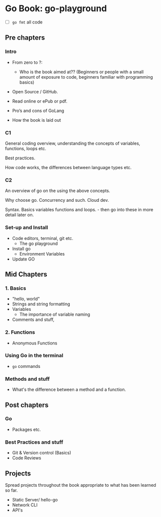 # Go Book: go-playground

- [ ] `go fmt` all code

## Pre chapters

### Intro

- From zero to ?:
  - Who is the book aimed at?? (Beginners or people with a small amount of
    exposure to code, beginners familiar with programming basics)
- Open Source / GitHub.
- Read online or ePub or pdf.

- Pro’s and cons of GoLang
- How the book is laid out

### C1

General coding overview, understanding the concepts of variables, functions, loops etc. 

Best practices. 

How code works, the differences between language types etc. 

### C2

An overview of go on the using the above concepts. 

Why choose go. Concurrency and such. Cloud dev. 

Syntax. Basics variables functions and loops. - then go into these in more detail later on. 

### Set-up and Install

- Code editors, terminal, git etc.
  - The go playground
- Install go
  - Environment Variables
- Update GO

## Mid Chapters

### 1. Basics

- "hello, world"
- Strings and string formatting
- Variables
  - The importance of variable naming
- Comments and stuff,

### 2. Functions

- Anonymous Functions

### Using Go in the terminal

- `go` commands

### Methods and stuff

- What's the difference between a method and a function.

## Post chapters

### Go

- Packages etc.

### Best Practices and stuff

- Git & Version control (Basics)
- Code Reviews

## Projects

Spread projects throughout the book appropriate to what has been learned so far.
- Static Server/ hello-go
- Network CLI
- API's

